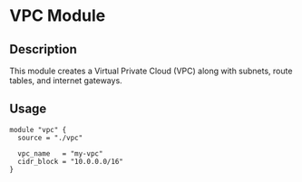 # VPC Module

## Description
This module creates a Virtual Private Cloud (VPC) along with subnets, route tables, and internet gateways.

## Usage

```hcl
module "vpc" {
  source = "./vpc"

  vpc_name   = "my-vpc"
  cidr_block = "10.0.0.0/16"
}
